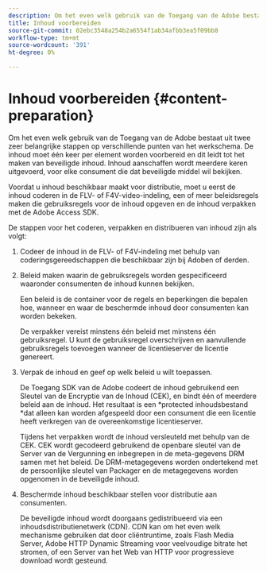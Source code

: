 ```yaml
---
description: Om het even welk gebruik van de Toegang van de Adobe bestaat uit twee zeer belangrijke stappen op verschillende punten van het werkschema. De inhoud moet één keer per element worden voorbereid en dit leidt tot het maken van beveiligde inhoud. Inhoud aanschaffen wordt meerdere keren uitgevoerd, voor elke consument die dat beveiligde middel wil bekijken.
title: Inhoud voorbereiden
source-git-commit: 02ebc3548a254b2a6554f1ab34afbb3ea5f09bb8
workflow-type: tm+mt
source-wordcount: '391'
ht-degree: 0%

---
```


# Inhoud voorbereiden {#content-preparation}

Om het even welk gebruik van de Toegang van de Adobe bestaat uit twee zeer belangrijke stappen op verschillende punten van het werkschema. De inhoud moet één keer per element worden voorbereid en dit leidt tot het maken van beveiligde inhoud. Inhoud aanschaffen wordt meerdere keren uitgevoerd, voor elke consument die dat beveiligde middel wil bekijken.

Voordat u inhoud beschikbaar maakt voor distributie, moet u eerst de inhoud coderen in de FLV- of F4V-video-indeling, een of meer beleidsregels maken die gebruiksregels voor de inhoud opgeven en de inhoud verpakken met de Adobe Access SDK.

De stappen voor het coderen, verpakken en distribueren van inhoud zijn als volgt:

1. Codeer de inhoud in de FLV- of F4V-indeling met behulp van coderingsgereedschappen die beschikbaar zijn bij Adoben of derden.
1. Beleid maken waarin de gebruiksregels worden gespecificeerd waaronder consumenten de inhoud kunnen bekijken.

   Een beleid is de container voor de regels en beperkingen die bepalen hoe, wanneer en waar de beschermde inhoud door consumenten kan worden bekeken.

   De verpakker vereist minstens één beleid met minstens één gebruiksregel. U kunt de gebruiksregel overschrijven en aanvullende gebruiksregels toevoegen wanneer de licentieserver de licentie genereert.

1. Verpak de inhoud en geef op welk beleid u wilt toepassen.

   De Toegang SDK van de Adobe codeert de inhoud gebruikend een Sleutel van de Encryptie van de Inhoud (CEK), en bindt één of meerdere beleid aan de inhoud. Het resultaat is een *protected inhoudsbestand *dat alleen kan worden afgespeeld door een consument die een licentie heeft verkregen van de overeenkomstige licentieserver.

   Tijdens het verpakken wordt de inhoud versleuteld met behulp van de CEK. CEK wordt gecodeerd gebruikend de openbare sleutel van de Server van de Vergunning en inbegrepen in de meta-gegevens DRM samen met het beleid. De DRM-metagegevens worden ondertekend met de persoonlijke sleutel van Packager en de metagegevens worden opgenomen in de beveiligde inhoud.

1. Beschermde inhoud beschikbaar stellen voor distributie aan consumenten.

   De beveiligde inhoud wordt doorgaans gedistribueerd via een inhoudsdistributienetwerk (CDN). CDN kan om het even welk mechanisme gebruiken dat door cliëntruntime, zoals Flash Media Server, Adobe HTTP Dynamic Streaming voor veelvoudige bitrate het stromen, of een Server van het Web van HTTP voor progressieve download wordt gesteund.
